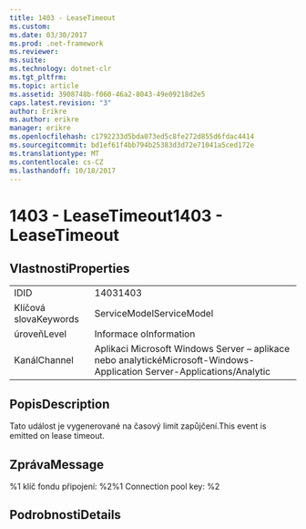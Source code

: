 ```yaml
---
title: 1403 - LeaseTimeout
ms.custom: 
ms.date: 03/30/2017
ms.prod: .net-framework
ms.reviewer: 
ms.suite: 
ms.technology: dotnet-clr
ms.tgt_pltfrm: 
ms.topic: article
ms.assetid: 3908748b-f060-46a2-8043-49e09218d2e5
caps.latest.revision: "3"
author: Erikre
ms.author: erikre
manager: erikre
ms.openlocfilehash: c1792233d5bda073ed5c8fe272d855d6fdac4414
ms.sourcegitcommit: bd1ef61f4bb794b25383d3d72e71041a5ced172e
ms.translationtype: MT
ms.contentlocale: cs-CZ
ms.lasthandoff: 10/18/2017
---
```

# <a name="1403---leasetimeout"></a><span data-ttu-id="5fdcb-102">1403 - LeaseTimeout</span><span class="sxs-lookup"><span data-stu-id="5fdcb-102">1403 - LeaseTimeout</span></span>
## <a name="properties"></a><span data-ttu-id="5fdcb-103">Vlastnosti</span><span class="sxs-lookup"><span data-stu-id="5fdcb-103">Properties</span></span>  
  
|||  
|-|-|  
|<span data-ttu-id="5fdcb-104">ID</span><span class="sxs-lookup"><span data-stu-id="5fdcb-104">ID</span></span>|<span data-ttu-id="5fdcb-105">1403</span><span class="sxs-lookup"><span data-stu-id="5fdcb-105">1403</span></span>|  
|<span data-ttu-id="5fdcb-106">Klíčová slova</span><span class="sxs-lookup"><span data-stu-id="5fdcb-106">Keywords</span></span>|<span data-ttu-id="5fdcb-107">ServiceModel</span><span class="sxs-lookup"><span data-stu-id="5fdcb-107">ServiceModel</span></span>|  
|<span data-ttu-id="5fdcb-108">úroveň</span><span class="sxs-lookup"><span data-stu-id="5fdcb-108">Level</span></span>|<span data-ttu-id="5fdcb-109">Informace o</span><span class="sxs-lookup"><span data-stu-id="5fdcb-109">Information</span></span>|  
|<span data-ttu-id="5fdcb-110">Kanál</span><span class="sxs-lookup"><span data-stu-id="5fdcb-110">Channel</span></span>|<span data-ttu-id="5fdcb-111">Aplikaci Microsoft Windows Server – aplikace nebo analytické</span><span class="sxs-lookup"><span data-stu-id="5fdcb-111">Microsoft-Windows-Application Server-Applications/Analytic</span></span>|  
  
## <a name="description"></a><span data-ttu-id="5fdcb-112">Popis</span><span class="sxs-lookup"><span data-stu-id="5fdcb-112">Description</span></span>  
 <span data-ttu-id="5fdcb-113">Tato událost je vygenerované na časový limit zapůjčení.</span><span class="sxs-lookup"><span data-stu-id="5fdcb-113">This event is emitted on lease timeout.</span></span>  
  
## <a name="message"></a><span data-ttu-id="5fdcb-114">Zpráva</span><span class="sxs-lookup"><span data-stu-id="5fdcb-114">Message</span></span>  
 <span data-ttu-id="5fdcb-115">%1 klíč fondu připojení: %2</span><span class="sxs-lookup"><span data-stu-id="5fdcb-115">%1 Connection pool key: %2</span></span>  
  
## <a name="details"></a><span data-ttu-id="5fdcb-116">Podrobnosti</span><span class="sxs-lookup"><span data-stu-id="5fdcb-116">Details</span></span>
